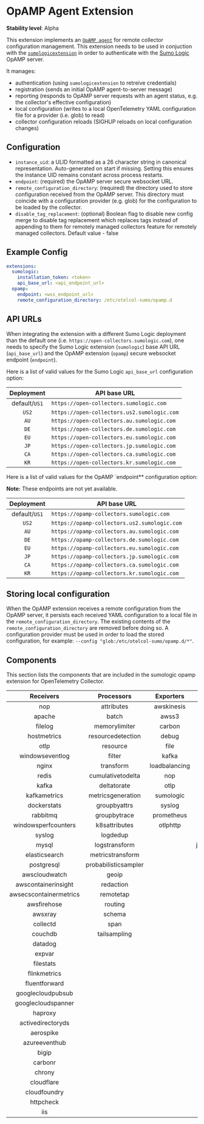 # OpAMP Agent Extension

**Stability level**: Alpha

This extension implements an [`OpAMP agent`][opamp_spec] for remote collector
configuration management. This extension needs to be used in conjuction with the
[`sumologicextension`][sumologicextension] in order to authenticate with the
[Sumo Logic][sumologic] OpAMP server.

It manages:

- authentication (using `sumologicextension` to retreive credentials)
- registration (sends an initial OpAMP agent-to-server message)
- reporting (responds to OpAMP server requests with an agent status, e.g. the
  collector's effective configuration)
- local configuration (writes to a local OpenTelemetry YAML configuration file
  for a provider (i.e. glob) to read)
- collector configuration reloads (SIGHUP reloads on local configuration changes)

[opamp_spec]: https://github.com/open-telemetry/opamp-spec/blob/main/specification.md#opamp-open-agent-management-protocol
[sumologicextension]: https://github.com/open-telemetry/opentelemetry-collector-contrib/blob/v0.127.0/extension/sumologicextension
[sumologic]: https://www.sumologic.com/

## Configuration

- `instance_uid`: a ULID formatted as a 26 character string in canonical
  representation. Auto-generated on start if missing. Setting this ensures the
  instance UID remains constant across process restarts.
- `endpoint`: (required) the OpAMP server secure websocket URL.
- `remote_configuration_directory`: (required) the directory used to store
  configuration received from the OpAMP server. This directory must coincide
  with a configuration provider (e.g. glob) for the configuration to be loaded
  by the collector.
- `disable_tag_replacement`: (optional) Boolean flag to disable new config merge
to disable tag replacement which replaces tags instead of appending to them for remotely managed collectors
  feature for remotely managed collectors. Default value - false

## Example Config

```yaml
extensions:
  sumologic:
    installation_token: <token>
    api_base_url: <api_endpoint_url>
  opamp:
    endpoint: <wss_endpoint_url>
    remote_configuration_directory: /etc/otelcol-sumo/opamp.d
```

## API URLs

When integrating the extension with a different Sumo Logic deployment than the
default one (i.e. `https://open-collectors.sumologic.com`), one needs to specify
the Sumo Logic extension (`sumologic`) base API URL (`api_base_url`) and the
OpAMP extension (`opamp`) secure websocket endpoint (`endpoint`).

Here is a list of valid values for the Sumo Logic `api_base_url` configuration
option:

|  Deployment   | API base URL                                |
| :-----------: | ------------------------------------------- |
| default/`US1` | `https://open-collectors.sumologic.com`     |
|     `US2`     | `https://open-collectors.us2.sumologic.com` |
|     `AU`      | `https://open-collectors.au.sumologic.com`  |
|     `DE`      | `https://open-collectors.de.sumologic.com`  |
|     `EU`      | `https://open-collectors.eu.sumologic.com`  |
|     `JP`      | `https://open-collectors.jp.sumologic.com`  |
|     `CA`      | `https://open-collectors.ca.sumologic.com`  |
|     `KR`      | `https://open-collectors.kr.sumologic.com`  |

Here is a list of valid values for the OpAMP `endpoint** configuration option:

**Note:** These endpoints are not yet available.

|  Deployment   | API base URL                                 |
| :-----------: | -------------------------------------------- |
| default/`US1` | `https://opamp-collectors.sumologic.com`     |
|     `US2`     | `https://opamp-collectors.us2.sumologic.com` |
|     `AU`      | `https://opamp-collectors.au.sumologic.com`  |
|     `DE`      | `https://opamp-collectors.de.sumologic.com`  |
|     `EU`      | `https://opamp-collectors.eu.sumologic.com`  |
|     `JP`      | `https://opamp-collectors.jp.sumologic.com`  |
|     `CA`      | `https://opamp-collectors.ca.sumologic.com`  |
|     `KR`      | `https://opamp-collectors.kr.sumologic.com`  |

## Storing local configuration

When the OpAMP extension receives a remote configuration from the OpAMP server,
it persists each received YAML configuration to a local file in the
`remote_configuration_directory`. The existing contents of the
`remote_configuration_directory` are removed before doing so. A configuration
provider must be used in order to load the stored configuration, for example:
`--config "glob:/etc/otelcol-sumo/opamp.d/*"`.

## Components

This section lists the components that are included in the sumologic opamp extension for OpenTelemetry Collector.

|       Receivers        |      Processors      |   Exporters   |      Extensions      | Connectors |
| :--------------------: | :------------------: | :-----------: | :------------------: | :--------: |
|          nop           |      attributes      |  awskinesis   |       awsproxy       |            |
|         apache         |        batch         |     awss3     |     filestorage      |            |
|        filelog         |    memorylimiter     |    carbon     |     healthcheck      |            |
|      hostmetrics       |  resourcedetection   |     debug     |        opamp         |            |
|          otlp          |       resource       |     file      |        pprof         |            |
|    windowseventlog     |        filter        |     kafka     |      sumologic       |            |
|         nginx          |      transform       | loadbalancing |       asapauth       |            |
|         redis          |  cumulativetodelta   |      nop      |      basicauth       |            |
|         kafka          |     deltatorate      |     otlp      |   bearertokenauth    |            |
|      kafkametrics      |  metricsgeneration   |   sumologic   |      dbstorage       |            |
|      dockerstats       |     groupbyattrs     |    syslog     |    dockerobserver    |            |
|        rabbitmq        |     groupbytrace     |  prometheus   |    headerssetter     |            |
|  windowsperfcounters   |    k8sattributes     |   otlphttp    |     hostobserver     |            |
|         syslog         |       logdedup       |               |    httpforwarder     |            |
|         mysql          |    logstransform     |               | jaegerremotesampling |            |
|     elasticsearch      |   metricstransform   |               |     k8sobserver      |            |
|       postgresql       | probabilisticsampler |               |   oauth2clientauth   |            |
|     awscloudwatch      |        geoip         |               |       oidcauth       |            |
|  awscontainerinsight   |      redaction       |               |        pprof         |            |
| awsecscontainermetrics |      remotetap       |               |      sigv4auth       |            |
|      awsfirehose       |       routing        |               |        zpages        |            |
|        awsxray         |        schema        |               |                      |            |
|        collectd        |         span         |               |                      |            |
|        couchdb         |     tailsampling     |               |                      |            |
|        datadog         |                      |               |                      |            |
|         expvar         |                      |               |                      |            |
|       filestats        |                      |               |                      |            |
|      flinkmetrics      |                      |               |                      |            |
|     fluentforward      |                      |               |                      |            |
|   googlecloudpubsub    |                      |               |                      |            |
|   googlecloudspanner   |                      |               |                      |            |
|        haproxy         |                      |               |                      |            |
|   activedirectoryds    |                      |               |                      |            |
|       aerospike        |                      |               |                      |            |
|     azureeventhub      |                      |               |                      |            |
|         bigip          |                      |               |                      |            |
|        carbonr         |                      |               |                      |            |
|         chrony         |                      |               |                      |            |
|       cloudflare       |                      |               |                      |            |
|      cloudfoundry      |                      |               |                      |            |
|       httpcheck        |                      |               |                      |            |
|          iis           |                      |               |                      |            |
